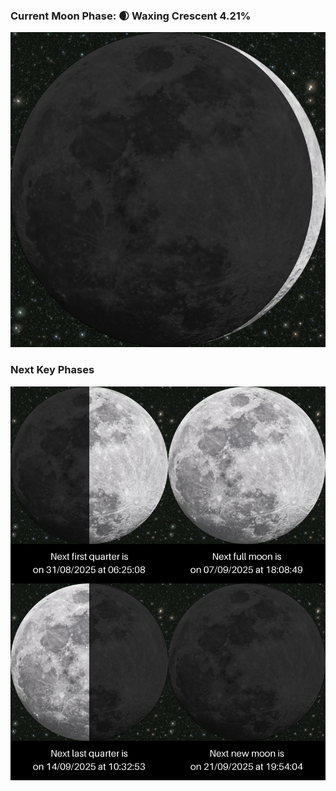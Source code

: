### Current Moon Phase: 🌒 Waxing Crescent 4.21%
![Moon Phase](moonphase.png)
### Next Key Phases
![Gallery](gallery.png)